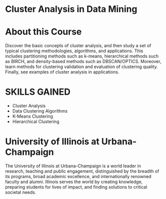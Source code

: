# Cluster Analysis in Data Mining




# About this Course

Discover the basic concepts of cluster analysis, and then study a set of typical clustering methodologies, algorithms, and applications. This includes partitioning methods such as k-means, hierarchical methods such as BIRCH, and density-based methods such as DBSCAN/OPTICS. Moreover, learn methods for clustering validation and evaluation of clustering quality. Finally, see examples of cluster analysis in applications.

# SKILLS GAINED
- Cluster Analysis
- Data Clustering Algorithms
- K-Means Clustering
- Hierarchical Clustering


# University of Illinois at Urbana-Champaign
The University of Illinois at Urbana-Champaign is a world leader in research, teaching and public engagement, distinguished by the breadth of its programs, broad academic excellence, and internationally renowned faculty and alumni. Illinois serves the world by creating knowledge, preparing students for lives of impact, and finding solutions to critical societal needs.

